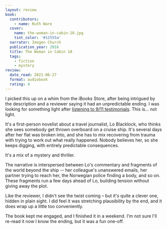 ```yaml
---
layout: review
book:
  contributors:
    - name: Ruth Ware
  cover:
    name: the-woman-in-cabin-10.jpg
    tint_color: '#12555a'
  narrator: Imogen Church
  publication_year: 2016
  title: The Woman in Cabin 10
  tags:
    - fiction
    - mystery
review:
  date_read: 2021-06-27
  format: audiobook
  rating: 4
---
```


I picked this up on a whim from the iBooks Store, after being intrigued by the description and a reviewer saying it had an unpredictable ending.
I was looking for something light after [listening to 9/11 testimonials](/reviews/the-only-plane-in-the-sky/).
This is… not light.

It's a first-person novelist about a travel journalist, Lo Blacklock, who thinks she sees somebody get thrown overboard on a cruise ship.
It's several days after her flat was broken into, and she has to mix recovering from trauma with trying to work out what really happened.
Nobody believes her, so she keeps digging, with entirely predictable consequences.

It's a mix of a mystery and thriller.

The narrative is interspersed between Lo's commentary and fragments of the world beyond the ship -- her colleague's unanswered emails, her partner trying to reach her, the Norwegian police finding a body, and so on.
These fragments run a few days ahead of Lo, building tension without giving away the plot.

Like the reviewer, I didn't see the twist coming – but it's quite a clever one, hidden in plain sight.
I did feel it was stretching plausibility by the end, and it does wrap up a little too conveniently.

The book kept me engaged, and I finished it in a weekend.
I'm not sure I'll re-read it now I know the ending, but it was a fun one-off.
